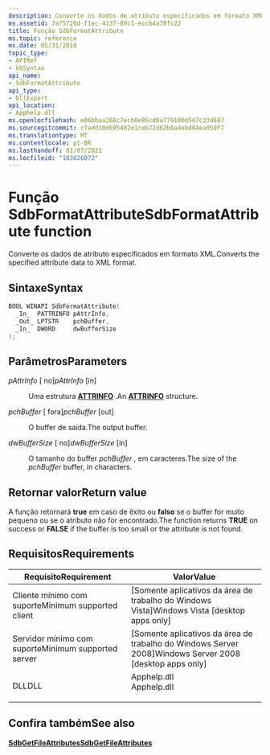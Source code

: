 ```yaml
---
description: Converte os dados de atributo especificados em formato XML.
ms.assetid: 7a75726d-f1ec-4137-89c1-eccb4a78fc22
title: Função SdbFormatAttribute
ms.topic: reference
ms.date: 05/31/2018
topic_type:
- APIRef
- kbSyntax
api_name:
- SdbFormatAttribute
api_type:
- DllExport
api_location:
- Apphelp.dll
ms.openlocfilehash: e06bbaa288c7ecb0e85cd8a779100d547c33d687
ms.sourcegitcommit: c7add10d695482e1ceb72d62b8a4ebd84ea050f7
ms.translationtype: MT
ms.contentlocale: pt-BR
ms.lasthandoff: 01/07/2021
ms.locfileid: "103826072"
---
```

# <a name="sdbformatattribute-function"></a><span data-ttu-id="b7b6a-103">Função SdbFormatAttribute</span><span class="sxs-lookup"><span data-stu-id="b7b6a-103">SdbFormatAttribute function</span></span>

<span data-ttu-id="b7b6a-104">Converte os dados de atributo especificados em formato XML.</span><span class="sxs-lookup"><span data-stu-id="b7b6a-104">Converts the specified attribute data to XML format.</span></span>

## <a name="syntax"></a><span data-ttu-id="b7b6a-105">Sintaxe</span><span class="sxs-lookup"><span data-stu-id="b7b6a-105">Syntax</span></span>


```C++
BOOL WINAPI SdbFormatAttribute(
  _In_  PATTRINFO pAttrInfo,
  _Out_ LPTSTR    pchBuffer,
  _In_  DWORD     dwBufferSize
);
```



## <a name="parameters"></a><span data-ttu-id="b7b6a-106">Parâmetros</span><span class="sxs-lookup"><span data-stu-id="b7b6a-106">Parameters</span></span>

<dl> <dt>

<span data-ttu-id="b7b6a-107">*pAttrInfo* \[ no\]</span><span class="sxs-lookup"><span data-stu-id="b7b6a-107">*pAttrInfo* \[in\]</span></span>
</dt> <dd>

<span data-ttu-id="b7b6a-108">Uma estrutura [**ATTRINFO**](attrinfo.md) .</span><span class="sxs-lookup"><span data-stu-id="b7b6a-108">An [**ATTRINFO**](attrinfo.md) structure.</span></span>

</dd> <dt>

<span data-ttu-id="b7b6a-109">*pchBuffer* \[ fora\]</span><span class="sxs-lookup"><span data-stu-id="b7b6a-109">*pchBuffer* \[out\]</span></span>
</dt> <dd>

<span data-ttu-id="b7b6a-110">O buffer de saída.</span><span class="sxs-lookup"><span data-stu-id="b7b6a-110">The output buffer.</span></span>

</dd> <dt>

<span data-ttu-id="b7b6a-111">*dwBufferSize* \[ no\]</span><span class="sxs-lookup"><span data-stu-id="b7b6a-111">*dwBufferSize* \[in\]</span></span>
</dt> <dd>

<span data-ttu-id="b7b6a-112">O tamanho do buffer *pchBuffer* , em caracteres.</span><span class="sxs-lookup"><span data-stu-id="b7b6a-112">The size of the *pchBuffer* buffer, in characters.</span></span>

</dd> </dl>

## <a name="return-value"></a><span data-ttu-id="b7b6a-113">Retornar valor</span><span class="sxs-lookup"><span data-stu-id="b7b6a-113">Return value</span></span>

<span data-ttu-id="b7b6a-114">A função retornará **true** em caso de êxito ou **falso** se o buffer for muito pequeno ou se o atributo não for encontrado.</span><span class="sxs-lookup"><span data-stu-id="b7b6a-114">The function returns **TRUE** on success or **FALSE** if the buffer is too small or the attribute is not found.</span></span>

## <a name="requirements"></a><span data-ttu-id="b7b6a-115">Requisitos</span><span class="sxs-lookup"><span data-stu-id="b7b6a-115">Requirements</span></span>



| <span data-ttu-id="b7b6a-116">Requisito</span><span class="sxs-lookup"><span data-stu-id="b7b6a-116">Requirement</span></span> | <span data-ttu-id="b7b6a-117">Valor</span><span class="sxs-lookup"><span data-stu-id="b7b6a-117">Value</span></span> |
|-------------------------------------|----------------------------------------------------------------------------------------|
| <span data-ttu-id="b7b6a-118">Cliente mínimo com suporte</span><span class="sxs-lookup"><span data-stu-id="b7b6a-118">Minimum supported client</span></span><br/> | <span data-ttu-id="b7b6a-119">\[Somente aplicativos da área de trabalho do Windows Vista\]</span><span class="sxs-lookup"><span data-stu-id="b7b6a-119">Windows Vista \[desktop apps only\]</span></span><br/>                                         |
| <span data-ttu-id="b7b6a-120">Servidor mínimo com suporte</span><span class="sxs-lookup"><span data-stu-id="b7b6a-120">Minimum supported server</span></span><br/> | <span data-ttu-id="b7b6a-121">\[Somente aplicativos da área de trabalho do Windows Server 2008\]</span><span class="sxs-lookup"><span data-stu-id="b7b6a-121">Windows Server 2008 \[desktop apps only\]</span></span><br/>                                   |
| <span data-ttu-id="b7b6a-122">DLL</span><span class="sxs-lookup"><span data-stu-id="b7b6a-122">DLL</span></span><br/>                      | <dl> <span data-ttu-id="b7b6a-123"><dt>Apphelp.dll</dt></span><span class="sxs-lookup"><span data-stu-id="b7b6a-123"><dt>Apphelp.dll</dt></span></span> </dl> |



## <a name="see-also"></a><span data-ttu-id="b7b6a-124">Confira também</span><span class="sxs-lookup"><span data-stu-id="b7b6a-124">See also</span></span>

<dl> <dt>

[<span data-ttu-id="b7b6a-125">**SdbGetFileAttributes**</span><span class="sxs-lookup"><span data-stu-id="b7b6a-125">**SdbGetFileAttributes**</span></span>](sdbgetfileattributes.md)
</dt> </dl>

 

 




